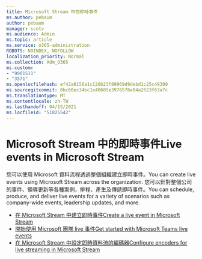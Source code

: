```yaml
---
title: Microsoft Stream 中的即時事件
ms.author: pebaum
author: pebaum
manager: scotv
ms.audience: Admin
ms.topic: article
ms.service: o365-administration
ROBOTS: NOINDEX, NOFOLLOW
localization_priority: Normal
ms.collection: Adm_O365
ms.custom:
- "9001511"
- "3571"
ms.openlocfilehash: ef42a8156a1c120b23f89969d9debd1c25c49309
ms.sourcegitcommit: 8bc60ec34bc1e40685e3976576e04a2623f63a7c
ms.translationtype: MT
ms.contentlocale: zh-TW
ms.lasthandoff: 04/15/2021
ms.locfileid: "51825542"
---
```

# <a name="live-events-in-microsoft-stream"></a><span data-ttu-id="7ef2f-102">Microsoft Stream 中的即時事件</span><span class="sxs-lookup"><span data-stu-id="7ef2f-102">Live events in Microsoft Stream</span></span>

<span data-ttu-id="7ef2f-103">您可以使用 Microsoft 資料流程透過整個組織建立即時事件。</span><span class="sxs-lookup"><span data-stu-id="7ef2f-103">You can create live events using Microsoft Stream across the organization.</span></span> <span data-ttu-id="7ef2f-104">您可以針對整個公司的事件、領導更新等各種案例，排程、產生及傳遞即時事件。</span><span class="sxs-lookup"><span data-stu-id="7ef2f-104">You can schedule, produce, and deliver live events for a variety of scenarios such as company-wide events, leadership updates, and more.</span></span>

- [<span data-ttu-id="7ef2f-105">在 Microsoft Stream 中建立即時事件</span><span class="sxs-lookup"><span data-stu-id="7ef2f-105">Create a live event in Microsoft Stream</span></span>](https://docs.microsoft.com/stream/live-create-event)
- [<span data-ttu-id="7ef2f-106">開始使用 Microsoft 團隊 live 事件</span><span class="sxs-lookup"><span data-stu-id="7ef2f-106">Get started with Microsoft Teams live events</span></span>](https://support.office.com/article/get-started-with-microsoft-teams-live-events-d077fec2-a058-483e-9ab5-1494afda578a)
- [<span data-ttu-id="7ef2f-107">在 Microsoft Stream 中設定即時資料流的編碼器</span><span class="sxs-lookup"><span data-stu-id="7ef2f-107">Configure encoders for live streaming in Microsoft Stream</span></span>](https://docs.microsoft.com/stream/live-encoder-setup)
